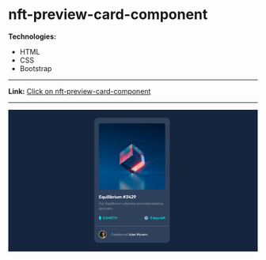 #  nft-preview-card-component

**Technologies:**
- HTML
- CSS
- Bootstrap

---
**Link:** [Click on nft-preview-card-component](https://11samo.github.io/nft-preview-card-component/)

---
![Screenshot of site](screen.png)
